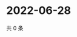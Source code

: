 # 2022-06-28

共 0 条

<!-- BEGIN WEIBO -->
<!-- 最后更新时间 Tue Jun 28 2022 02:07:58 GMT+0800 (China Standard Time) -->

<!-- END WEIBO -->

